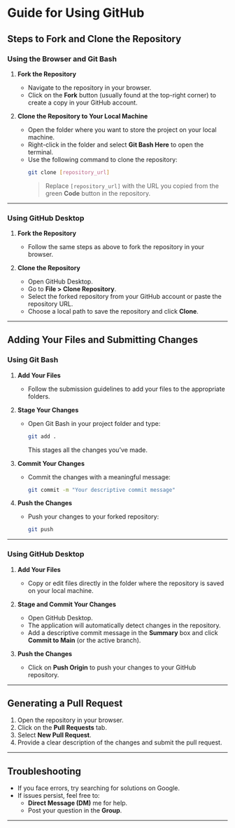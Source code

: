 # Guide for Using GitHub

## Steps to Fork and Clone the Repository

### Using the Browser and Git Bash

1. **Fork the Repository**  
   - Navigate to the repository in your browser.  
   - Click on the **Fork** button (usually found at the top-right corner) to create a copy in your GitHub account.

2. **Clone the Repository to Your Local Machine**  
   - Open the folder where you want to store the project on your local machine.  
   - Right-click in the folder and select **Git Bash Here** to open the terminal.  
   - Use the following command to clone the repository:
     ```bash
     git clone [repository_url]
     ```
     > Replace `[repository_url]` with the URL you copied from the green **Code** button in the repository.

---

### Using GitHub Desktop

1. **Fork the Repository**  
   - Follow the same steps as above to fork the repository in your browser.

2. **Clone the Repository**  
   - Open GitHub Desktop.  
   - Go to **File > Clone Repository**.  
   - Select the forked repository from your GitHub account or paste the repository URL.  
   - Choose a local path to save the repository and click **Clone**.

---

## Adding Your Files and Submitting Changes

### Using Git Bash

1. **Add Your Files**  
   - Follow the submission guidelines to add your files to the appropriate folders.

2. **Stage Your Changes**  
   - Open Git Bash in your project folder and type:
     ```bash
     git add .
     ```
     This stages all the changes you’ve made.

3. **Commit Your Changes**  
   - Commit the changes with a meaningful message:
     ```bash
     git commit -m "Your descriptive commit message"
     ```

4. **Push the Changes**  
   - Push your changes to your forked repository:
     ```bash
     git push
     ```

---

### Using GitHub Desktop

1. **Add Your Files**  
   - Copy or edit files directly in the folder where the repository is saved on your local machine.

2. **Stage and Commit Your Changes**  
   - Open GitHub Desktop.  
   - The application will automatically detect changes in the repository.  
   - Add a descriptive commit message in the **Summary** box and click **Commit to Main** (or the active branch).

3. **Push the Changes**  
   - Click on **Push Origin** to push your changes to your GitHub repository.

---

## Generating a Pull Request

1. Open the repository in your browser.
2. Click on the **Pull Requests** tab.
3. Select **New Pull Request**.
4. Provide a clear description of the changes and submit the pull request.

---

## Troubleshooting

- If you face errors, try searching for solutions on Google.
- If issues persist, feel free to:
  - **Direct Message (DM)** me for help.
  - Post your question in the **Group**.

---


